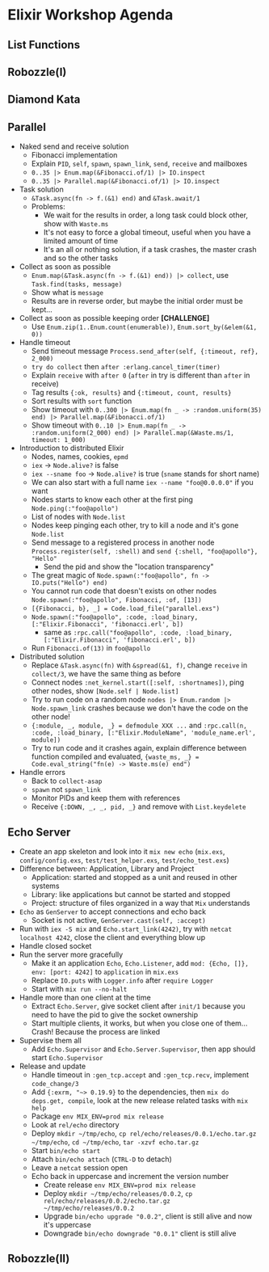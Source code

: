 # Elixir Workshop Agenda

## List Functions


## Robozzle(I)


## Diamond Kata


## Parallel

* Naked send and receive solution
  * Fibonacci implementation
  * Explain `PID`, `self`, `spawn`, `spawn_link`, `send`, `receive` and mailboxes
  * `0..35 |> Enum.map(&Fibonacci.of/1) |> IO.inspect`
  * `0..35 |> Parallel.map(&Fibonacci.of/1) |> IO.inspect`
* Task solution
  * `&Task.async(fn -> f.(&1) end)` and `&Task.await/1`
  * Problems:
    * We wait for the results in order, a long task could block other, show with `Waste.ms`
    * It's not easy to force a global timeout, useful when you have a limited amount of time
    * It's an all or nothing solution, if a task crashes, the master crash and so the other tasks
* Collect as soon as possible
  * `Enum.map(&Task.async(fn -> f.(&1) end)) |> collect`, use `Task.find(tasks, message)`
  * Show what is `message`
  * Results are in reverse order, but maybe the initial order must be kept…
* Collect as soon as possible keeping order **[CHALLENGE]**
  * Use `Enum.zip(1..Enum.count(enumerable))`, `Enum.sort_by(&elem(&1, 0))`
* Handle timeout
  * Send timeout message `Process.send_after(self, {:timeout, ref}, 2_000)`
  * `try do collect` then `after :erlang.cancel_timer(timer)`
  * Explain `receive` with `after 0` (`after` in try is different than `after` in receive)
  * Tag results `{:ok, results}` and `{:timeout, count, results}`
  * Sort results with `sort` function
  * Show timeout with `0..300 |> Enum.map(fn _ -> :random.uniform(35) end) |> Parallel.map(&Fibonacci.of/1)`
  * Show timeout with `0..10 |> Enum.map(fn _ -> :random.uniform(2_000) end) |> Parallel.map(&Waste.ms/1, timeout: 1_000)`
* Introduction to distributed Elixir
  * Nodes, names, cookies, `epmd`
  * `iex` -> `Node.alive?` is false
  * `iex --sname foo` -> `Node.alive?` is true (`sname` stands for short name)
  * We can also start with a full name `iex --name "foo@0.0.0.0"` if you want
  * Nodes starts to know each other at the first ping `Node.ping(:"foo@apollo")`
  * List of nodes with `Node.list`
  * Nodes keep pinging each other, try to kill a node and it's gone `Node.list`
  * Send message to a registered process in another node `Process.register(self, :shell)` and `send {:shell, "foo@apollo"}, "Hello"`
    * Send the pid and show the "location transparency"
  * The great magic of `Node.spawn(:"foo@apollo", fn -> IO.puts("Hello") end)`
  * You cannot run code that doesn't exists on other nodes `Node.spawn(:"foo@apollo", Fibonacci, :of, [13])`
  * `[{Fibonacci, b}, _] = Code.load_file("parallel.exs")`
  * `Node.spawn(:"foo@apollo", :code, :load_binary, [:"Elixir.Fibonacci", 'fibonacci.erl', b])`
    * same as `:rpc.call("foo@apollo", :code, :load_binary, [:"Elixir.Fibonacci", 'fibonacci.erl', b])`
  * Run `Fibonacci.of(13)` in `foo@apollo`
* Distributed solution
  * Replace `&Task.async(fn)` with `&spread(&1, f)`, change `receive` in `collect/3`, we have the same thing as before
  * Connect nodes `:net_kernel.start([:self, :shortnames])`, ping other nodes, show `[Node.self | Node.list]`
  * Try to run code on a random node `nodes |> Enum.random |> Node.spawn_link` crashes because we don't have the code on the other node!
  * `{:module, _, module, _} = defmodule XXX ...` and `:rpc.call(n, :code, :load_binary, [:"Elixir.ModuleName", 'module_name.erl', module])`
  * Try to run code and it crashes again, explain difference between function compiled and evaluated, `{waste_ms, _} = Code.eval_string("fn(e) -> Waste.ms(e) end")`
* Handle errors
  * Back to `collect-asap`
  * `spawn` not `spawn_link`
  * Monitor PIDs and keep them with references
  * Receive `{:DOWN, _, _, pid, _}` and remove with `List.keydelete`


## Echo Server

* Create an app skeleton and look into it `mix new echo` (`mix.exs`, `config/config.exs`, `test/test_helper.exs`, `test/echo_test.exs`)
* Difference between: Application, Library and Project
  * Application: started and stopped as a unit and reused in other systems
  * Library: like applications but cannot be started and stopped
  * Project: structure of files organized in a way that `Mix` understands
* `Echo` as `GenServer` to accept connections and echo back
  * Socket is not active, `GenServer.cast(self, :accept)`
* Run with `iex -S mix` and `Echo.start_link(4242)`, try with `netcat localhost 4242`, close the client and everything blow up
* Handle closed socket
* Run the server more gracefully
  * Make it an application `Echo`, `Echo.Listener`, add `mod: {Echo, []}, env: [port: 4242]` to `application` in `mix.exs`
  * Replace `IO.puts` with `Logger.info` after `require Logger`
  * Start with `mix run --no-halt`
* Handle more than one client at the time
  * Extract `Echo.Server`, give socket client after `init/1` because you need to have the pid to give the socket ownership
  * Start multiple clients, it works, but when you close one of them... Crash! Because the process are linked
* Supervise them all
  * Add `Echo.Supervisor` and `Echo.Server.Supervisor`, then app should start `Echo.Supervisor`
* Release and update
  * Handle timeout in `:gen_tcp.accept` and `:gen_tcp.recv`, implement `code_change/3`
  * Add `{:exrm, "~> 0.19.9}` to the dependencies, then `mix do deps.get, compile`, look at the new release related tasks with `mix help`
  * Package `env MIX_ENV=prod mix release`
  * Look at `rel/echo` directory
  * Deploy `mkdir ~/tmp/echo`, `cp rel/echo/releases/0.0.1/echo.tar.gz ~/tmp/echo`, `cd ~/tmp/echo`, `tar -xzvf echo.tar.gz`
  * Start `bin/echo start`
  * Attach `bin/echo attach` (`CTRL-D` to detach)
  * Leave a `netcat` session open
  * Echo back in uppercase and increment the version number
    * Create release `env MIX_ENV=prod mix release`
    * Deploy `mkdir ~/tmp/echo/releases/0.0.2`, `cp rel/echo/releases/0.0.2/echo.tar.gz ~/tmp/echo/releases/0.0.2`
    * Upgrade `bin/echo upgrade "0.0.2"`, client is still alive and now it's uppercase
    * Downgrade `bin/echo downgrade "0.0.1"` client is still alive


## Robozzle(II)
